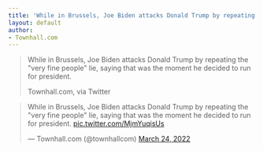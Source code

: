 ```yaml
---
title: 'While in Brussels, Joe Biden attacks Donald Trump by repeating the ‘very fine people’ lie, saying that was the moment he decided to run for president.'
layout: default
author:
- Townhall.com
---
```


> While in Brussels, Joe Biden attacks Donald Trump by repeating the "very fine people" lie, saying that was the moment he decided to run for president.
>
> Townhall.com, via Twitter

<blockquote class="twitter-tweet"><p lang="en" dir="ltr">While in Brussels, Joe Biden attacks Donald Trump by repeating the &quot;very fine people&quot; lie, saying that was the moment he decided to run for president. <a href="https://t.co/MjmYuqisUs">pic.twitter.com/MjmYuqisUs</a></p>&mdash; Townhall.com (@townhallcom) <a href="https://twitter.com/townhallcom/status/1507052971976273921?ref_src=twsrc%5Etfw">March 24, 2022</a></blockquote> <script async src="https://platform.twitter.com/widgets.js" charset="utf-8"></script>

